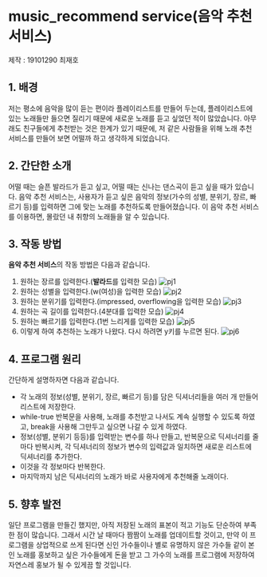 # music_recommend service(음악 추천 서비스)
제작 : 19101290 최재호
## 1. 배경
저는 평소에 음악을 많이 듣는 편이라 플레이리스트를 만들어 두는데, 플레이리스트에 있는 노래들만 들으면 질리기 때문에 새로운 노래를 듣고 싶었던 적이 많았습니다. 아무래도 친구들에게 추천받는 것은 한계가 있기 때문에, 저 같은 사람들을 위해 노래 추천 서비스를 만들어 보면 어떨까 하고 생각하게 되었습니다.
## 2. 간단한 소개
어떨 때는 슬픈 발라드가 듣고 싶고, 어떨 때는 신나는 댄스곡이 듣고 싶을 때가 있습니다. 음악 추천 서비스는, 사용자가 듣고 싶은 음악의 정보(가수의 성별, 분위기, 장르, 빠르기 등)를 입력하면 그에 맞는 노래를 추천하도록 만들어졌습니다. 이 음악 추천 서비스를 이용하면, 몰랐던 내 취향의 노래들을 알 수 있습니다.
## 3. 작동 방법
**음악 추천 서비스**의 작동 방법은 다음과 같습니다.
1. 원하는 장르를 입력한다.(**발라드**를 입력한 모습)
![pj1](https://user-images.githubusercontent.com/113440277/206906933-16629a56-04fe-4aee-ae1a-3c2c394dce01.png)
1. 원하는 성별을 입력한다.(w(여성)을 입력한 모습)
![pj2](https://user-images.githubusercontent.com/113440277/206906935-f5c479b0-d4b9-401b-b4f6-e2cfadd98d10.png)
1. 원하는 분위기를 입력한다.(impressed, overflowing을 입력한 모습)
![pj3](https://user-images.githubusercontent.com/113440277/206906936-1522b427-1e9f-4c35-b093-edbbd4ba80e2.png)
1. 원하는 곡 길이를 입력한다.(4분대를 입력한 모습)
![pj4](https://user-images.githubusercontent.com/113440277/206906939-46016442-0b6b-417c-a049-af60d6db8139.png)
1. 원하는 빠르기를 입력한다.(1번 느리게를 입력한 모습)
![pj5](https://user-images.githubusercontent.com/113440277/206906941-13b3ca3c-bd05-40c2-89f1-1ba1ff70a222.png)
1. 이렇게 하여 추천하는 노래가 나왔다. 다시 하려면 y키를 누르면 된다.
![pj6](https://user-images.githubusercontent.com/113440277/206906942-fcf5ab72-0dc2-42b0-b0b8-083816e1ae99.png)
## 4. 프로그램 원리
간단하게 설명하자면 다음과 같습니다.
* 각 노래의 정보(성별, 분위기, 장르, 빠르기 등)를 담은 딕셔너리들을 여러 개 만들어 리스트에 저장한다.
* while-true 반복문을 사용해, 노래를 추천받고 나서도 계속 실행할 수 있도록 하였고, break을 사용해 그만두고 싶으면 나갈 수 있게 하였다.
* 정보(성별, 분위기 등등)를 입력받는 변수를 하나 만들고, 반복문으로 딕셔너리를 줄마다 반복시켜, 각 딕셔너리의 정보가 변수의 입력값과 일치하면 새로운 리스트에 딕셔너리를 추가한다.
* 이것을 각 정보마다 반복한다.
* 마지막까지 남은 딕셔너리의 노래가 바로 사용자에게 추천해줄 노래이다.
## 5. 향후 발전
일단 프로그램을 만들긴 했지만, 아직 저장된 노래의 표본이 적고 기능도 단순하여 부족한 점이 많습니다. 그래서 시간 날 때마다 짬짬이 노래를 업데이트할 것이고, 만약 이 프로그램을 상업적으로 쓰게 된다면 신인 가수들이나 별로 유명하지 않은 가수들 같이 본인 노래를 홍보하고 싶은 가수들에게 돈을 받고 그 가수의 노래를 프로그램에 저장하여 자연스레 홍보가 될 수 있게끔 할 것입니다.
